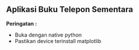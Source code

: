 ## Aplikasi Buku Telepon Sementara

**Peringatan :**
  - Buka dengan native python
  - Pastikan device terinstall matplotlib
